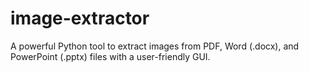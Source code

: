 # image-extractor
A powerful Python tool to extract images from PDF, Word (.docx), and PowerPoint (.pptx) files with a user-friendly GUI.

